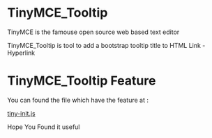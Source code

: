 # TinyMCE_Tooltip

TinyMCE is the famouse open source web based text editor

TinyMCE_Tooltip is tool to add a bootstrap tooltip title to HTML Link - Hyperlink

# TinyMCE_Tooltip Feature

You can found the file which have the feature at :

<a href="https://github.com/AhmedTammam/TinyMCE_Tooltip/blob/master/plugins/tinymce/tiny-init.js">tiny-init.js</a>

Hope You Found it useful
